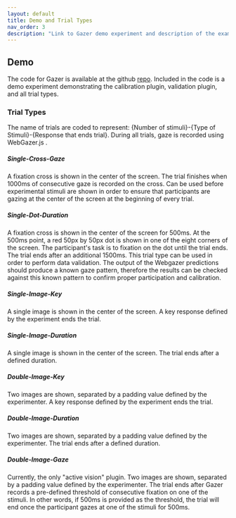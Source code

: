 ```yaml
---
layout: default
title: Demo and Trial Types
nav_order: 3
description: "Link to Gazer demo experiment and description of the example trial types."
---
```


## Demo
  
The code for Gazer is available at the github [repo](https://gazer-demo.herokuapp.com/). Included in the code is a demo experiment demonstrating the calibration plugin, validation plugin, and all trial types.
  
### Trial Types
  
The name of trials are coded to represent: {Number of stimuli}-{Type of Stimuli}-{Response that ends trial}. During all trials, gaze is recorded using WebGazer.js .

##### Single-Cross-Gaze

A fixation cross is shown in the center of the screen. The trial finishes when 1000ms of consecutive gaze is recorded on the cross. Can be used before experimental stimuli are shown in order to ensure that participants are gazing at the center of the screen at the beginning of every trial.

##### Single-Dot-Duration

A fixation cross is shown in the center of the screen for 500ms. At the 500ms point, a red 50px by 50px dot is shown in one of the eight corners of the screen. The participant's task is to fixation on the dot until the trial ends. The trial ends after an additional 1500ms.
This trial type can be used in order to perform data validation. The output of the Webgazer predictions should produce a known gaze pattern, therefore the results can be checked against this known pattern to confirm proper participation and calibration.
  
##### Single-Image-Key
  
A single image is shown in the center of the screen. A key response defined by the experiment ends the trial.
 
##### Single-Image-Duration
  
A single image is shown in the center of the screen. The trial ends after a defined duration.

##### Double-Image-Key
  
Two images are shown, separated by a padding value defined by the experimenter. A key response defined by the experiment ends the trial.
  
##### Double-Image-Duration
  
Two images are shown, separated by a padding value defined by the experimenter. The trial ends after a defined duration.

##### Double-Image-Gaze
  
Currently, the only "active vision" plugin. Two images are shown, separated by a padding value defined by the experimenter. The trial ends after Gazer records a pre-defined threshold of consecutive fixation on one of the stimuli. In other words, if 500ms is provided as the threshold, the trial will end once the participant gazes at one of the stimuli for 500ms.
